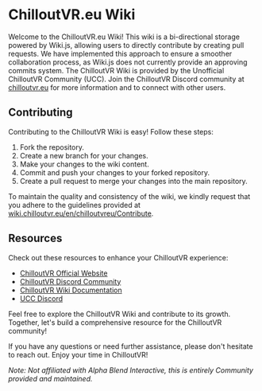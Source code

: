 # ChilloutVR.eu Wiki

Welcome to the ChilloutVR.eu Wiki! This wiki is a bi-directional storage powered by Wiki.js, allowing users to directly contribute by creating pull requests. We have implemented this approach to ensure a smoother collaboration process, as Wiki.js does not currently provide an approving commits system. The ChilloutVR Wiki is provided by the Unofficial ChilloutVR Community (UCC). Join the ChilloutVR Discord community at [chilloutvr.eu](https://chilloutvr.eu) for more information and to connect with other users.

## Contributing

Contributing to the ChilloutVR Wiki is easy! Follow these steps:

1. Fork the repository.
2. Create a new branch for your changes.
3. Make your changes to the wiki content.
4. Commit and push your changes to your forked repository.
5. Create a pull request to merge your changes into the main repository.

To maintain the quality and consistency of the wiki, we kindly request that you adhere to the guidelines provided at [wiki.chilloutvr.eu/en/chilloutvreu/Contribute](https://wiki.chilloutvr.eu/en/chilloutvreu/Contribute).

## Resources

Check out these resources to enhance your ChilloutVR experience:

- [ChilloutVR Official Website](https://abinteractive.net)
- [ChilloutVR Discord Community](https://discord.gg/ABI)
- [ChilloutVR Wiki Documentation](https://wiki.chilloutvr.eu)
- [UCC Discord](https://chilloutvr.eu)

Feel free to explore the ChilloutVR Wiki and contribute to its growth. Together, let's build a comprehensive resource for the ChilloutVR community!

If you have any questions or need further assistance, please don't hesitate to reach out. Enjoy your time in ChilloutVR!

*Note: Not affiliated with Alpha Blend Interactive, this is entirely Community provided and maintained.*
